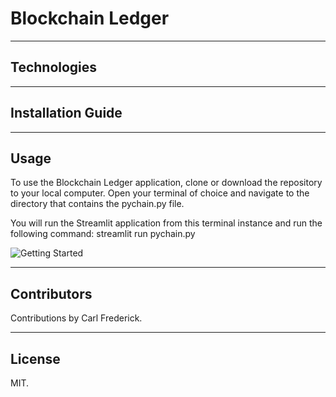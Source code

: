 # Blockchain Ledger


---

## Technologies

---

## Installation Guide

---

## Usage
To use the Blockchain Ledger application, clone or download the repository to your local computer. Open your terminal of choice and navigate to the directory that contains the pychain.py file.

You will run the Streamlit application from this terminal instance and run the following command:  streamlit run pychain.py

![Getting Started](./streamlit.png)



---

## Contributors

Contributions by Carl Frederick.

---

## License

MIT.
